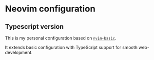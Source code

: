 # Neovim configuration
## Typescript version

This is my personal configuration based on [`nvim-basic`](https://github.com/plumpalbert/nvim-basic).

It extends basic configuration with TypeScript support for smooth web-development.
